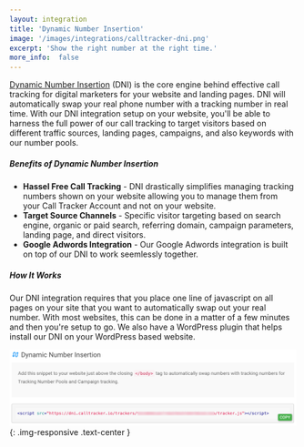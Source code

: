 ```yaml
---
layout: integration
title: 'Dynamic Number Insertion'
image: '/images/integrations/calltracker-dni.png'
excerpt: 'Show the right number at the right time.'
more_info:  false
---
```

<a href="https://en.wikipedia.org/wiki/Dynamic_keyword_insertion" target="_blank">Dynamic Number Insertion</a> (DNI) is the core engine behind effective call tracking for digital marketers for your website and landing pages. DNI will automatically swap your real phone number with a tracking number in real time. With our DNI integration setup on your website, you'll be able to harness the full power of our call tracking to target visitors based on different traffic sources, landing pages, campaigns, and also keywords with our number pools. 

##### Benefits of Dynamic Number Insertion
* **Hassel Free Call Tracking** - DNI drastically simplifies managing tracking numbers shown on your website allowing you to manage them from your Call Tracker Account and not on your website.
* **Target Source Channels** - Specific visitor targeting based on search engine, organic or paid search, referring domain, campaign parameters, landing page, and direct visitors. 
* **Google Adwords Integration** - Our Google Adwords integration is built on top of our DNI to work seemlessly together. 

##### How It Works

Our DNI integration requires that you place one line of javascript on all pages on your site that you want to automatically swap out your real number. With most websites, this can be done in a matter of a few minutes and then you're setup to go. We also have a WordPress plugin that helps install our DNI on your WordPress based website. 

![dynamic number insertion integration](/images/integrations/mockups/dynamic-number-insertion-settings.png){: .img-responsive .text-center }

